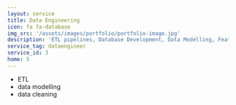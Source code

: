 ```yaml
---
layout: service
title: Data Engineering
icon: fa fa-database
img_src: '/assets/images/portfolio/portfolio-image.jpg'
description: 'ETL pipelines, Database Development, Data Modelling, Feature Engineering'
service_tag: dataengineer
service_id: 3
home: 5
---
```


* ETL
* data modelling
* data cleaning

